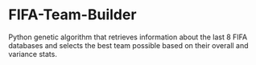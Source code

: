 # FIFA-Team-Builder
Python genetic algorithm that retrieves information about the last 8 FIFA databases and selects the best team possible based on their overall and variance stats.
